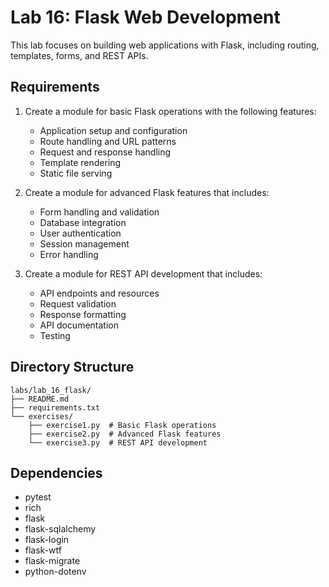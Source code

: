 # Lab 16: Flask Web Development

This lab focuses on building web applications with Flask, including routing, templates, forms, and REST APIs.

## Requirements

1. Create a module for basic Flask operations with the following features:
   - Application setup and configuration
   - Route handling and URL patterns
   - Request and response handling
   - Template rendering
   - Static file serving

2. Create a module for advanced Flask features that includes:
   - Form handling and validation
   - Database integration
   - User authentication
   - Session management
   - Error handling

3. Create a module for REST API development that includes:
   - API endpoints and resources
   - Request validation
   - Response formatting
   - API documentation
   - Testing

## Directory Structure

```
labs/lab_16_flask/
├── README.md
├── requirements.txt
└── exercises/
    ├── exercise1.py  # Basic Flask operations
    ├── exercise2.py  # Advanced Flask features
    └── exercise3.py  # REST API development
```

## Dependencies

- pytest
- rich
- flask
- flask-sqlalchemy
- flask-login
- flask-wtf
- flask-migrate
- python-dotenv 